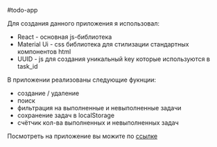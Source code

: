 #todo-app

Для создания данного приложения я использовал:
- React - основная js-библиотека
- Material Ui - css библиотека для стилизации стандартных компонентов html
- UUID - js для создания уникальный key которые используются в task_id

В приложении реализованы следующие фукнции:
- создание / удаление
- поиск
- фильтрация на выполненные и невыполненные задачи
- сохранение задач в localStorage
- счётчик кол-ва выполненных и невыполненных задач

 Посмотреть на приложение вы можите по <a href="https://chopperqt.github.io/simple-todo-app/">ссылке</a>
